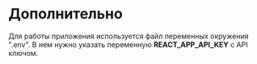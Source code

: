 # Дополнительно

Для работы приложения используется файл переменных окружения ".env". В нем нужно указать переменную __REACT_APP_API_KEY__ с API ключом.